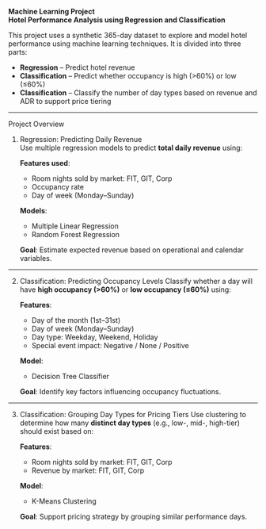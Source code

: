 **Machine Learning Project**  
**Hotel Performance Analysis using Regression and Classification**  
  
This project uses a synthetic 365-day dataset to explore and model hotel performance using machine learning techniques. It is divided into three parts:  
- **Regression** – Predict hotel revenue
- **Classification** – Predict whether occupancy is high (>60%) or low (≤60%)
- **Classification** – Classify the number of day types based on revenue and ADR to support price tiering
  
---  
Project Overview  
1. Regression: Predicting Daily Revenue  
   Use multiple regression models to predict **total daily revenue** using:   
   
   **Features used**:
   - Room nights sold by market: FIT, GIT, Corp
   - Occupancy rate
   - Day of week (Monday–Sunday)
  
   **Models**:
   - Multiple Linear Regression
   - Random Forest Regression
  
   **Goal**: Estimate expected revenue based on operational and calendar variables.  
---  
2. Classification: Predicting Occupancy Levels
   Classify whether a day will have **high occupancy (>60%)** or **low occupancy (≤60%)** using:

   **Features**:
   - Day of the month (1st–31st)
   - Day of week (Monday–Sunday)
   - Day type: Weekday, Weekend, Holiday
   - Special event impact: Negative / None / Positive

   **Model**:
   - Decision Tree Classifier

   **Goal**: Identify key factors influencing occupancy fluctuations.
---
3. Classification: Grouping Day Types for Pricing Tiers
   Use clustering to determine how many **distinct day types** (e.g., low-, mid-, high-tier) should exist based on:

   **Features**:
   - Room nights sold by market: FIT, GIT, Corp
   - Revenue by market: FIT, GIT, Corp

   **Model**:
   - K-Means Clustering
  
   **Goal**: Support pricing strategy by grouping similar performance days.
   
